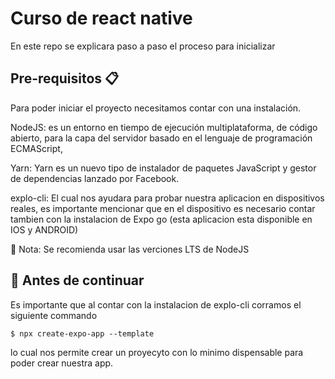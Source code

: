 # Curso de react native

En este repo se explicara paso a paso el proceso para inicializar

## Pre-requisitos 📋

Para poder iniciar el proyecto necesitamos contar con una instalación.

NodeJS: es un entorno en tiempo de ejecución multiplataforma, de código abierto, para la capa del servidor basado en el lenguaje de programación ECMAScript,

Yarn: Yarn es un nuevo tipo de instalador de paquetes JavaScript y gestor de dependencias lanzado por Facebook.

explo-cli: El cual nos ayudara para probar nuestra aplicacion en dispositivos reales, es importante mencionar que en el dispositivo es necesario contar tambien con la instalacion de Expo go (esta aplicacion esta disponible en IOS y ANDROID)

📝 Nota: Se recomienda usar las verciones LTS de NodeJS

## 🤘 Antes de continuar

Es importante que al contar con la instalacion de explo-cli corramos el siguiente commando

```shell
$ npx create-expo-app --template
```

lo cual nos permite crear un proyecyto con lo minimo dispensable para poder crear nuestra app.
